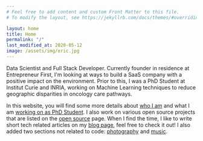 ```yaml
---
# Feel free to add content and custom Front Matter to this file.
# To modify the layout, see https://jekyllrb.com/docs/themes/#overriding-theme-defaults

layout: home
title: Home
permalink: "/"
last_modified_at: 2020-05-12
image: /assets/img/eric.jpg
---
```


Data Scientist and Full Stack Developer. Currently founder in residence at Entrepreneur First, 
I'm looking at ways to build a SaaS company with a positive impact on the environment. 
Prior to this, I was a PhD Student at Institut Curie and INRIA, working on Machine Learning 
techniques to reduce geographic disparities in oncology care pathways.

In this website, you will find some more details about [who I am](about) and what I am
[working on as PhD Student](research). I also work on various open source projects that
are listed on the [open source](open-source) page. When I find the time, I like
to write short tech related articles on my [blog page](blog), feel free to
check it out! I also added two sections not related to code:
[photography](photography) and [music](music).
